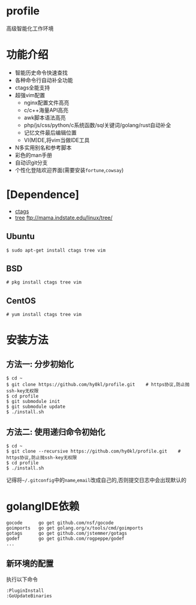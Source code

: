 profile
=======

高级智能化工作环境

# 功能介绍

- 智能历史命令快速查找
- 各种命令行自动补全功能
- ctags全能支持
- 超强vim配置
  - nginx配置文件高亮
  - c/c++海量API高亮
  - awk脚本语法高亮
  - php/js/css/python/c系统函数/sql关键词/golang/rust自动补全
  - 记忆文件最后编辑位置
  - VI(M)DE,将vim当做IDE工具
- N多实用别名和参考脚本
- 彩色的man手册
- 自动识git分支
- 个性化登陆欢迎界面(需要安装`fortune`,`cowsay`)

# [Dependence]

* [ctags](http://ctags.sourceforge.net/)
* [tree](ftp://mama.indstate.edu/linux/tree/) ftp://mama.indstate.edu/linux/tree/

## Ubuntu

```
$ sudo apt-get install ctags tree vim
```

## BSD

```
# pkg install ctags tree vim
```

## CentOS

```
# yum install ctags tree vim
```

# 安装方法

## 方法一: 分步初始化

```
$ cd ~
$ git clone https://github.com/hy0kl/profile.git    # https协议,防止抛ssh-key无权限
$ cd profile
$ git submodule init
$ git submodule update
$ ./install.sh
```

## 方法二: 使用递归命令初始化

```
$ cd ~
$ git clone --recursive https://github.com/hy0kl/profile.git    # https协议,防止抛ssh-key无权限
$ cd profile
$ ./install.sh
```

记得将`~/.gitconfig`中的`name`,`email`改成自己的,否则提交日志中会出现默认的

# golangIDE依赖

```
gocode      go get github.com/nsf/gocode
goimports   go get golang.org/x/tools/cmd/goimports
gotags      go get github.com/jstemmer/gotags
godef       go get github.com/rogpeppe/godef
...
```

## 新环境的配置

执行以下命令

```
:PluginInstall
:GoUpdateBinaries
```

